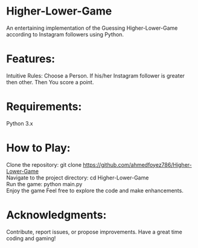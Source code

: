 # Higher-Lower-Game
An entertaining implementation of the Guessing Higher-Lower-Game according to Instagram followers using Python.

# Features:
Intuitive Rules: Choose a Person. If his/her Instagram follower is greater then other. Then You score a point.<br>

# Requirements:
Python 3.x<br>

# How to Play:
Clone the repository: git clone https://github.com/ahmedfoyez786/Higher-Lower-Game<br>
Navigate to the project directory: cd Higher-Lower-Game<br>
Run the game: python main.py<br>
Enjoy the game Feel free to explore the code and make enhancements.<br>
# Acknowledgments:
Contribute, report issues, or propose improvements. Have a great time coding and gaming!